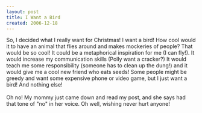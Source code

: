 ```yaml
---
layout: post
title: I Want a Bird
created: 2006-12-18
---
```

<p>So, I decided what I really want for Christmas! I want a bird! How cool would it to have an animal that flies around and makes mockeries of people? That would be so cool! It could be a metaphorical inspiration for me (I can fly!). It would increase my communication skills (Polly want a cracker?) It would teach me some responsibility (someone has to clean up the dung!) and it would give me a cool new friend who eats seeds! Some people might be greedy and want some expensive phone or video game, but I just want a bird! And nothing else!<br />
	<br />
	Oh no! My mommy just came down and read my post, and she says had that tone of &quot;no&quot; in her voice. Oh well, wishing never hurt anyone!</p>
